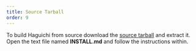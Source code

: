 ```yaml
---
title: Source Tarball
order: 9
---
```

To build Haguichi from source download the <a href="https://launchpad.net/haguichi/1.5/1.5.1/+download/haguichi-1.5.1.tar.xz" target="_blank">source tarball</a> and extract it. Open the text file named <b>INSTALL.md</b> and follow the instructions within.
